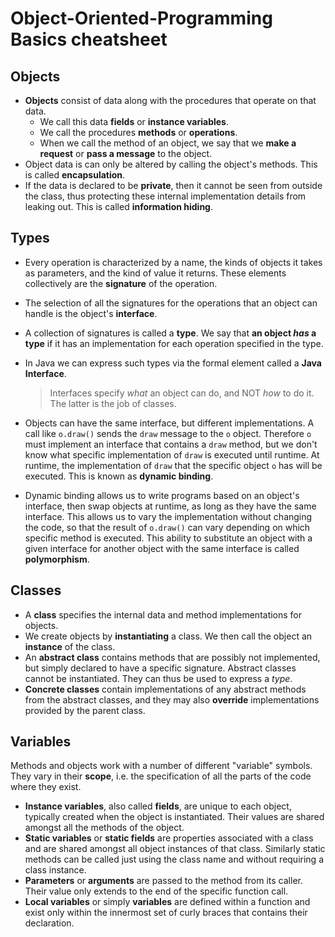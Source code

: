 # Object-Oriented-Programming Basics cheatsheet

## Objects

- **Objects** consist of data along with the procedures that operate on that data.
    - We call this data **fields** or **instance variables**.
    - We call the procedures **methods** or **operations**.
    - When we call the method of an object, we say that we **make a request** or **pass a message** to the object.
- Object data is can only be altered by calling the object's methods. This is called **encapsulation**.
- If the data is declared to be **private**, then it cannot be seen from outside the class, thus protecting these internal implementation details from leaking out. This is called **information hiding**.

## Types

- Every operation is characterized by a name, the kinds of objects it takes as parameters, and the kind of value it returns. These elements collectively are the **signature** of the operation.
- The selection of all the signatures for the operations that an object can handle is the object's **interface**.
- A collection of signatures is called a **type**. We say that **an object *has* a type** if it has an implementation for each operation specified in the type.
- In Java we can express such types via the formal element called a **Java Interface**.

    > Interfaces specify *what* an object can do, and NOT *how* to do it. The latter is the job of classes.
- Objects can have the same interface, but different implementations. A call like `o.draw()` sends the `draw` message to the `o` object. Therefore `o` must implement an interface that contains a `draw` method, but we don't know what specific implementation of `draw` is executed until runtime. At runtime, the implementation of `draw` that the specific object `o` has will be executed. This is known as **dynamic binding**.
- Dynamic binding allows us to write programs based on an object's interface, then swap objects at runtime, as long as they have the same interface. This allows us to vary the implementation without changing the code, so that the result of `o.draw()` can vary depending on which specific method is executed. This ability to substitute an object with a given interface for another object with the same interface is called **polymorphism**.

## Classes

- A **class** specifies the internal data and method implementations for objects.
- We create objects by **instantiating** a class. We then call the object an **instance** of the class.
- An **abstract class** contains methods that are possibly not implemented, but simply declared to have a specific signature. Abstract classes cannot be instantiated. They can thus be used to express a *type*.
- **Concrete classes** contain implementations of any abstract methods from the abstract classes, and they may also **override** implementations provided by the parent class.

## Variables

Methods and objects work with a number of different "variable" symbols. They vary in their **scope**, i.e. the specification of all the parts of the code where they exist.

- **Instance variables**, also called **fields**, are unique to each object, typically created when the object is instantiated. Their values are shared amongst all the methods of the object.
- **Static variables** or **static fields** are properties associated with a class and are shared amongst all object instances of that class. Similarly static methods can be called just using the class name and without requiring a class instance.
- **Parameters** or **arguments** are passed to the method from its caller. Their value only extends to the end of the specific function call.
- **Local variables** or simply **variables** are defined within a function and exist only within the innermost set of curly braces that contains their declaration.
